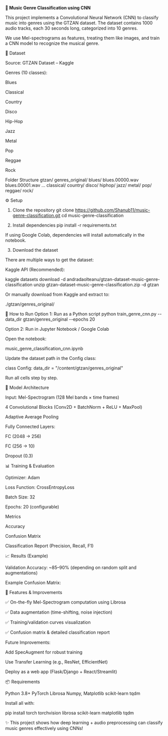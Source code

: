 **🎵 Music Genre Classification using CNN**

This project implements a Convolutional Neural Network (CNN) to classify music into genres using the GTZAN dataset. The dataset contains 1000 audio tracks, each 30 seconds long, categorized into 10 genres.

We use Mel-spectrograms as features, treating them like images, and train a CNN model to recognize the musical genre.

📂 Dataset

Source: GTZAN Dataset – Kaggle

Genres (10 classes):

Blues

Classical

Country

Disco

Hip-Hop

Jazz

Metal

Pop

Reggae

Rock

Folder Structure
gtzan/
  genres_original/
    blues/
      blues.00000.wav
      blues.00001.wav
      ...
    classical/
    country/
    disco/
    hiphop/
    jazz/
    metal/
    pop/
    reggae/
    rock/

⚙️ Setup
1. Clone the repository
git clone https://github.com/Shanub11/music-genre-classification.git
cd music-genre-classification

2. Install dependencies
pip install -r requirements.txt


If using Google Colab, dependencies will install automatically in the notebook.

3. Download the dataset

There are multiple ways to get the dataset:

Kaggle API (Recommended):

kaggle datasets download -d andradaolteanu/gtzan-dataset-music-genre-classification
unzip gtzan-dataset-music-genre-classification.zip -d gtzan


Or manually download from Kaggle and extract to:

./gtzan/genres_original/

🚀 How to Run
Option 1: Run as a Python script
python train_genre_cnn.py --data_dir gtzan/genres_original --epochs 20

Option 2: Run in Jupyter Notebook / Google Colab

Open the notebook:

music_genre_classification_cnn.ipynb


Update the dataset path in the Config class:

class Config:
    data_dir = "/content/gtzan/genres_original"


Run all cells step by step.

🧠 Model Architecture

Input: Mel-Spectrogram (128 Mel bands × time frames)

4 Convolutional Blocks (Conv2D + BatchNorm + ReLU + MaxPool)

Adaptive Average Pooling

Fully Connected Layers:

FC (2048 → 256)

FC (256 → 10)

Dropout (0.3)

📊 Training & Evaluation

Optimizer: Adam

Loss Function: CrossEntropyLoss

Batch Size: 32

Epochs: 20 (configurable)

Metrics

Accuracy

Confusion Matrix

Classification Report (Precision, Recall, F1)

📈 Results (Example)

Validation Accuracy: ~85–90% (depending on random split and augmentations)

Example Confusion Matrix:

📌 Features & Improvements

✅ On-the-fly Mel-Spectrogram computation using Librosa

✅ Data augmentation (time-shifting, noise injection)

✅ Training/validation curves visualization

✅ Confusion matrix & detailed classification report

Future Improvements:

Add SpecAugment for robust training

Use Transfer Learning (e.g., ResNet, EfficientNet)

Deploy as a web app (Flask/Django + React/Streamlit)

📦 Requirements

Python 3.8+
PyTorch
Librosa
Numpy, Matplotlib
scikit-learn
tqdm

Install all with:

pip install torch torchvision librosa scikit-learn matplotlib tqdm



✨ This project shows how deep learning + audio preprocessing can classify music genres effectively using CNNs!
